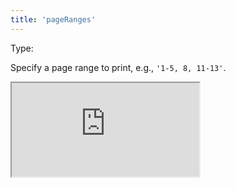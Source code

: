 ```yaml
---
title: 'pageRanges'
---
```


Type: <Type children='<string>'/><br/>

Specify a page range to print, e.g., `'1-5, 8, 11-13'`.

<Iframe src="https://cdn.microlink.io/docs/stripe.pdf" />

<MultiCodeEditor languages={mqlCode('https://stripe.com', { pdf: true, landscape: true, pageRanges: '1-1' })} />

If you want to print just one page, specify it as range, e.g., `'1-1'`.
